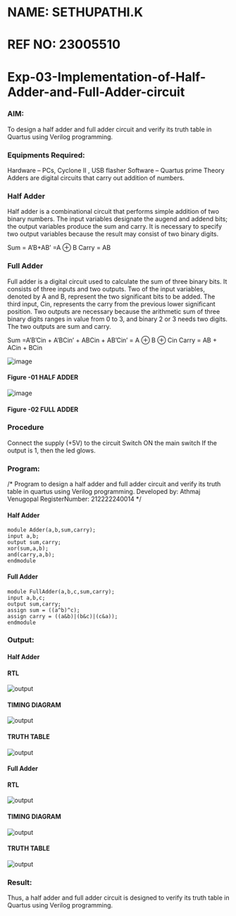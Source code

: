 # NAME: SETHUPATHI.K
# REF NO: 23005510
# Exp-03-Implementation-of-Half-Adder-and-Full-Adder-circuit
### AIM:
To design a half adder and full adder circuit and verify its truth table in Quartus using Verilog programming.

### Equipments Required:
Hardware – PCs, Cyclone II , USB flasher
Software – Quartus prime
Theory
Adders are digital circuits that carry out addition of numbers.

### Half Adder
Half adder is a combinational circuit that performs simple addition of two binary numbers. The input variables designate the augend and addend bits; the output variables produce the sum and carry. It is necessary to specify two output variables because the result may consist of two binary digits.

Sum = A’B+AB’ =A ⊕ B Carry = AB

### Full Adder
Full adder is a digital circuit used to calculate the sum of three binary bits. It consists of three inputs and two outputs. Two of the input variables, denoted by A and B, represent the two significant bits to be added. The third input, Cin, represents the carry from the previous lower significant position. Two outputs are necessary because the arithmetic sum of three binary digits ranges in value from 0 to 3, and binary 2 or 3 needs two digits. The two outputs are sum and carry.

Sum =A’B’Cin + A’BCin’ + ABCin + AB’Cin’ = A ⊕ B ⊕ Cin Carry = AB + ACin + BCin

 ![image](https://user-images.githubusercontent.com/36288975/163552156-a13e5a56-c638-4110-97d9-8896907c8d25.png)

#### Figure -01 HALF ADDER 


![image](https://user-images.githubusercontent.com/36288975/163552057-b3547877-6d07-45b4-b7e0-bcfebfad9e1d.png)

#### Figure -02 FULL ADDER 

### Procedure

Connect the supply (+5V) to the circuit
Switch ON the main switch
If the output is 1, then the led glows.
### Program:
/*
Program to design a half adder and full adder circuit and verify its truth table in quartus using Verilog programming.
Developed by: Athmaj Venugopal
RegisterNumber: 212222240014 
*/
#### Half Adder
```
module Adder(a,b,sum,carry);
input a,b;
output sum,carry;
xor(sum,a,b);
and(carry,a,b);
endmodule 
```
#### Full Adder
```
module FullAdder(a,b,c,sum,carry);
input a,b,c;
output sum,carry;
assign sum = ((a^b)^c);
assign carry = ((a&b)|(b&c)|(c&a));
endmodule
```

### Output:
#### Half Adder
#### RTL
![output](https://user-images.githubusercontent.com/93427522/190351879-2aead0b7-6ef8-4c3d-b57c-2c5dda048455.png)

#### TIMING DIAGRAM
![output](https://user-images.githubusercontent.com/93427522/190351908-d01a894e-e78a-43ea-a998-3a82c7999636.png)

#### TRUTH TABLE 
![output](https://user-images.githubusercontent.com/93427522/190351966-59b26797-fd69-4463-b050-c85dc5d23457.png)

#### Full Adder
#### RTL
![output](https://user-images.githubusercontent.com/93427522/190352158-3dd29321-b35c-41f8-bd37-e6bb95fcc058.png)
#### TIMING DIAGRAM
![output](https://user-images.githubusercontent.com/93427522/190352241-833cde36-7257-4c7a-96eb-19bf0f854cff.png)
#### TRUTH TABLE
![output](https://user-images.githubusercontent.com/93427522/190352290-e1202d28-760d-4f2e-9287-dad87ef0a895.png)

### Result:
Thus, a half adder and full adder circuit is designed to verify its truth table in Quartus using Verilog programming.
